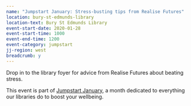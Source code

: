 ```yaml
---
name: "Jumpstart January: Stress-busting tips from Realise Futures"
location: bury-st-edmunds-library
location-text: Bury St Edmunds Library
event-start-date: 2020-01-28
event-start-time: 1000
event-end-time: 1200
event-category: jumpstart
jj-region: west
breadcrumb: y
---
```


Drop in to the library foyer for advice from Realise Futures about beating stress.

This event is part of [Jumpstart January](/jumpstart-january/), a month dedicated to everything our libraries do to boost your wellbeing.
